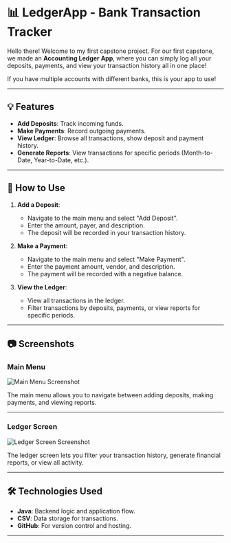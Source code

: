 # 📊 LedgerApp - Bank Transaction Tracker

Hello there! Welcome to my first capstone project. For our first capstone, we made an **Accounting Ledger App**, where you can simply log all your deposits, payments, and view your transaction history all in one place! 

If you have multiple accounts with different banks, this is your app to use!

---

## 💡 Features
- **Add Deposits**: Track incoming funds.
- **Make Payments**: Record outgoing payments.
- **View Ledger**: Browse all transactions, show deposit and payment history.
- **Generate Reports**: View transactions for specific periods (Month-to-Date, Year-to-Date, etc.).

---

## 🚀 How to Use

1. **Add a Deposit**:
   - Navigate to the main menu and select "Add Deposit".
   - Enter the amount, payer, and description.
   - The deposit will be recorded in your transaction history.

2. **Make a Payment**:
   - Navigate to the main menu and select "Make Payment".
   - Enter the payment amount, vendor, and description.
   - The payment will be recorded with a negative balance.

3. **View the Ledger**:
   - View all transactions in the ledger.
   - Filter transactions by deposits, payments, or view reports for specific periods.

---

## 📷 Screenshots

### Main Menu
![Main Menu Screenshot](images/main-menu.png)

The main menu allows you to navigate between adding deposits, making payments, and viewing reports.

---

### Ledger Screen
![Ledger Screen Screenshot](images/ledger-screen.png)

The ledger screen lets you filter your transaction history, generate financial reports, or view all activity.

---

## 🛠️ Technologies Used
- **Java**: Backend logic and application flow.
- **CSV**: Data storage for transactions.
- **GitHub**: For version control and hosting.

---
